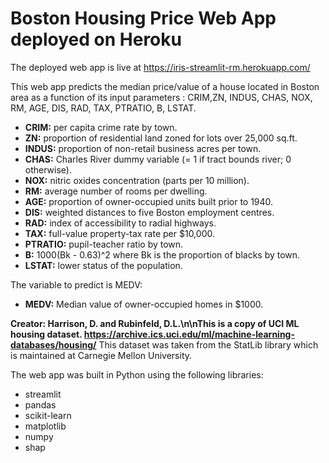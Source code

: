# Boston Housing Price Web App deployed on Heroku

The deployed web app is live at https://iris-streamlit-rm.herokuapp.com/

This web app predicts the median price/value of a house located in Boston area as a function of its input parameters : CRIM,ZN, INDUS, CHAS, NOX, RM, AGE, DIS, RAD, TAX, PTRATIO, B, LSTAT.

* **CRIM:** per capita crime rate by town.
* **ZN:** proportion of residential land zoned for lots over 25,000 sq.ft.
* **INDUS:** proportion of non-retail business acres per town.
* **CHAS:** Charles River dummy variable (= 1 if tract bounds river; 0 otherwise).
* **NOX:** nitric oxides concentration (parts per 10 million).
* **RM:** average number of rooms per dwelling.
* **AGE:** proportion of owner-occupied units built prior to 1940.
* **DIS:** weighted distances to five Boston employment centres.
* **RAD:** index of accessibility to radial highways.
* **TAX:** full-value property-tax rate per $10,000.
* **PTRATIO:** pupil-teacher ratio by town.
* **B:** 1000(Bk - 0.63)^2 where Bk is the proportion of blacks by town.
* **LSTAT:** lower status of the population.


The variable to predict is MEDV:

* **MEDV:** Median value of owner-occupied homes in $1000.

**Creator: Harrison, D. and Rubinfeld, D.L.\n\nThis is a copy of UCI ML housing dataset.
https://archive.ics.uci.edu/ml/machine-learning-databases/housing/** This dataset was taken from the StatLib library which is maintained at Carnegie Mellon University.

The web app was built in Python using the following libraries:

* streamlit
* pandas
* scikit-learn
* matplotlib
* numpy
* shap
